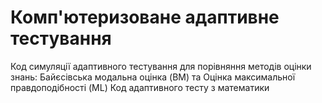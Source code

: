 # Комп'ютеризоване адаптивне тестування
Код симуляції адаптивного тестування для порівняння методів оцінки знань: Байєсівська модальна оцінка (BM) та Оцінка максимальної правдоподібності (ML)
Код адаптивного тесту з математики
